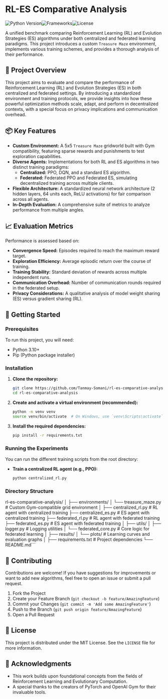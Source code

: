 # RL-ES Comparative Analysis

![Python Version](https://img.shields.io/badge/python-3.10%2B-blue)![Frameworks](https://img.shields.io/badge/Frameworks-PyTorch%20%7C%20Gym-orange)![License](https.img.shields.io/badge/license-MIT-green)

A unified benchmark comparing Reinforcement Learning (RL) and Evolution Strategies (ES) algorithms under both centralized and federated learning paradigms. This project introduces a custom `Treasure Maze` environment, implements various training schemes, and provides a thorough analysis of their performance.

## 🧠 Project Overview

This project aims to evaluate and compare the performance of Reinforcement Learning (RL) and Evolution Strategies (ES) in both centralized and federated settings. By introducing a standardized environment and training protocols, we provide insights into how these powerful optimization methods scale, adapt, and perform in decentralized contexts, with a special focus on privacy implications and communication overhead.

## 📦 Key Features

- **Custom Environment:** A 5x5 `Treasure Maze` gridworld built with Gym compatibility, featuring sparse rewards and punishments to test exploration capabilities.
- **Diverse Agents:** Implementations for both RL and ES algorithms in two distinct training paradigms:
    - **Centralized:** PPO, DQN, and a standard ES algorithm.
    - **Federated:** Federated PPO and Federated ES, simulating decentralized training across multiple clients.
- **Flexible Architecture:** A standardized neural network architecture (2 hidden layers, 64 units each, ReLU activations) for fair comparison across all agents.
- **In-Depth Evaluation:** A comprehensive suite of metrics to analyze performance from multiple angles.

## 📈 Evaluation Metrics

Performance is assessed based on:

- **Convergence Speed:** Episodes required to reach the maximum reward target.
- **Exploration Efficiency:** Average episodic return over the course of training.
- **Training Stability:** Standard deviation of rewards across multiple independent runs.
- **Communication Overhead:** Number of communication rounds required in the federated setup.
- **Privacy Considerations:** A qualitative analysis of model weight sharing (ES) versus gradient sharing (RL).

## 🚀 Getting Started

### Prerequisites

To run this project, you will need:
- Python 3.10+
- Pip (Python package installer)

### Installation

1.  **Clone the repository:**
    ```bash
    git clone https://github.com/Tanmay-Somani/rl-es-comparative-analysis.git
    cd rl-es-comparative-analysis
    ```

2.  **Create and activate a virtual environment (recommended):**
    ```bash
    python -m venv venv
    source venv/bin/activate  # On Windows, use `venv\Scripts\activate`
    ```

3.  **Install the required dependencies:**
    ```bash
    pip install -r requirements.txt
    ```

### Running the Experiments

You can run the different training scripts from the root directory:

- **Train a centralized RL agent (e.g., PPO):**
  ```bash
  python centralized_rl.py
  ```

### Directory Structure
rl-es-comparative-analysis/
│
├── environments/
│   └── treasure_maze.py    # Custom Gym-compatible grid environment
│
├── centralized_rl.py       # RL agent with centralized training
├── centralized_es.py       # ES agent with centralized training
├── federated_rl.py         # RL agent with federated training
├── federated_es.py         # ES agent with federated training
│
├── utils/
│   ├── logger.py           # Logging utilities
│   └── federated_core.py   # Core logic for federated learning
│
├── results/
│   └── plots/              # Learning curves and evaluation graphs
│
├── requirements.txt        # Project dependencies
└── README.md```

## 🤝 Contributing

Contributions are welcome! If you have suggestions for improvements or want to add new algorithms, feel free to open an issue or submit a pull request.

1.  Fork the Project
2.  Create your Feature Branch (`git checkout -b feature/AmazingFeature`)
3.  Commit your Changes (`git commit -m 'Add some AmazingFeature'`)
4.  Push to the Branch (`git push origin feature/AmazingFeature`)
5.  Open a Pull Request

## 📄 License

This project is distributed under the MIT License. See the `LICENSE` file for more information.

## 🙏 Acknowledgments

- This work builds upon foundational concepts from the fields of Reinforcement Learning and Evolutionary Computation.
- A special thanks to the creators of PyTorch and OpenAI Gym for their invaluable tools.